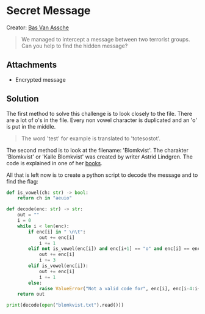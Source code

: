 # Secret Message

Creator: [Bas Van Assche](https://github.com/basva923)

> We managed to intercept a message between two terrorist groups. Can you help to find the hidden message?

## Attachments
- Encrypted message

## Solution
The first method to solve this challenge is to look closely to the file. There are a lot of o's in the file. Every non vowel character is duplicated and an 'o' is put in the middle.

> The word 'test' for example is translated to 'totesostot'.

The second method is to look at the filename: 'Blomkvist'. The charakter 'Blomkvist' or 'Kalle Blomkvist' was created by writer Astrid Lindgren. The code is explained in one of her [books](https://books.google.be/books?id=Dq4vDwAAQBAJ&lpg=PT21&ots=YYjWv3SBYo&dq=kalle%20blomkvist%20code&hl=nl&pg=PT21#v=onepage&q=kalle%20blomkvist%20code&f=false).

All that is left now is to create a python script to decode the message and to find the flag:

```python
def is_vowel(ch: str) -> bool:
    return ch in "aeuio"

def decode(enc: str) -> str:
    out = ""
    i = 0
    while i < len(enc):
        if enc[i] in " \n\t":
            out += enc[i]
            i += 1
        elif not is_vowel(enc[i]) and enc[i+1] == "o" and enc[i] == enc[i+2]:
            out += enc[i]
            i += 3
        elif is_vowel(enc[i]):
            out += enc[i]
            i += 1
        else:
            raise ValueError("Not a valid code for", enc[i], enc[i-4:i+4])
    return out

print(decode(open("blomkvist.txt").read()))
```
